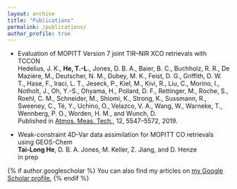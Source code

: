 ```yaml
---
layout: archive
title: "Publications"
permalink: /publications/
author_profile: true
---
```




* Evaluation of MOPITT Version 7 joint TIR–NIR XCO retrievals with TCCON <br />
Hedelius, J. K., **He, T.-L.**, Jones, D. B. A., Baier, B. C., Buchholz, R. R., De Mazière, M., Deutscher, N. M., Dubey, M. K., Feist, D. G., Griffith, D. W. T., Hase, F., Iraci, L. T., Jeseck, P., Kiel, M., Kivi, R., Liu, C., Morino, I., Notholt, J., Oh, Y.-S., Ohyama, H., Pollard, D. F., Rettinger, M., Roche, S., Roehl, C. M., Schneider, M., Shiomi, K., Strong, K., Sussmann, R., Sweeney, C., Té, Y., Uchino, O., Velazco, V. A., Wang, W., Warneke, T., Wennberg, P. O., Worden, H. M., and Wunch, D. <br />
Published in [Atmos. Meas. Tech.](https://doi.org/10.5194/amt-12-5547-2019), 12, 5547–5572, 2019.

* Weak-constraint 4D-Var data assimilation for MOPITT CO retrievals using GEOS-Chem <br />
**Tai-Long He**, D. B. A. Jones, M. Keller, Z. Jiang, and D. Henze <br />
in prep

{% if author.googlescholar %}
  You can also find my articles on <u><a href="{{author.googlescholar}}">my Google Scholar profile</a>.</u>
{% endif %}
